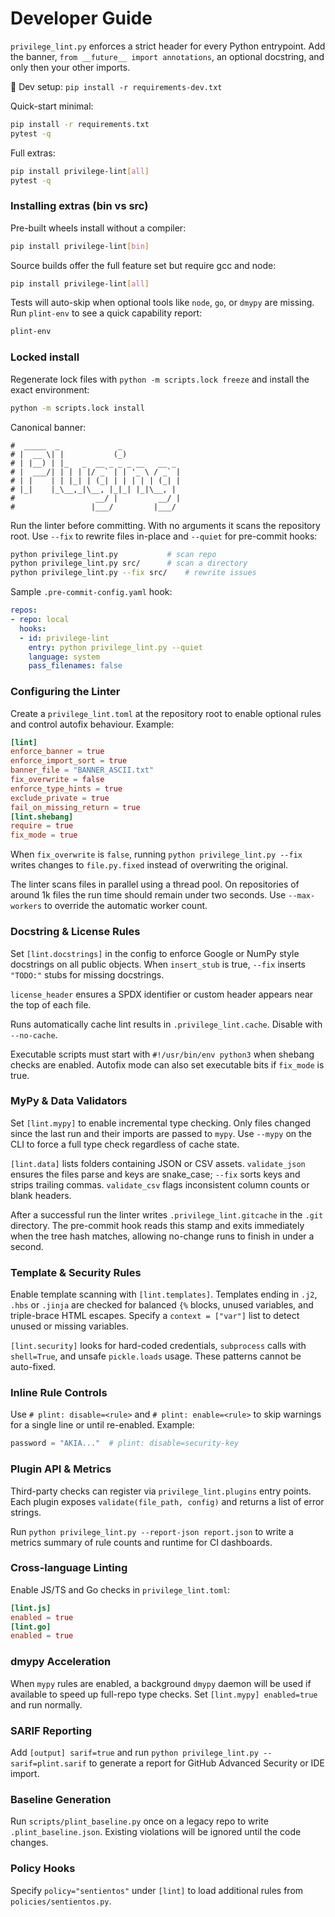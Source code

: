 # Developer Guide

`privilege_lint.py` enforces a strict header for every Python entrypoint.
Add the banner, `from __future__ import annotations`, an optional docstring,
and only then your other imports.

🔧 Dev setup: `pip install -r requirements-dev.txt`

Quick-start minimal:

```bash
pip install -r requirements.txt
pytest -q
```

Full extras:

```bash
pip install privilege-lint[all]
pytest -q
```

### Installing extras (bin vs src)

Pre-built wheels install without a compiler:

```bash
pip install privilege-lint[bin]
```

Source builds offer the full feature set but require gcc and node:

```bash
pip install privilege-lint[all]
```

Tests will auto-skip when optional tools like `node`, `go`, or `dmypy` are missing.
Run `plint-env` to see a quick capability report:

```bash
plint-env
```

### Locked install

Regenerate lock files with `python -m scripts.lock freeze` and install the exact environment:

```bash
python -m scripts.lock install
```

Canonical banner:

```
#  _____  _             _
# |  __ \| |           (_)
# | |__) | |_   _  __ _ _ _ __   __ _
# |  ___/| | | | |/ _` | | '_ \ / _` |
# | |    | | |_| | (_| | | | | | (_| |
# |_|    |_\__,_|\__, |_|_| |_|\__, |
#                  __/ |         __/ |
#                 |___/         |___/ 
```

Run the linter before committing. With no arguments it scans the repository root.
Use `--fix` to rewrite files in-place and `--quiet` for pre-commit hooks:

```bash
python privilege_lint.py           # scan repo
python privilege_lint.py src/      # scan a directory
python privilege_lint.py --fix src/    # rewrite issues
```

Sample `.pre-commit-config.yaml` hook:

```yaml
repos:
- repo: local
  hooks:
  - id: privilege-lint
    entry: python privilege_lint.py --quiet
    language: system
    pass_filenames: false
```

### Configuring the Linter

Create a `privilege_lint.toml` at the repository root to enable optional rules
and control autofix behaviour. Example:

```toml
[lint]
enforce_banner = true
enforce_import_sort = true
banner_file = "BANNER_ASCII.txt"
fix_overwrite = false
enforce_type_hints = true
exclude_private = true
fail_on_missing_return = true
[lint.shebang]
require = true
fix_mode = true
```

When `fix_overwrite` is `false`, running `python privilege_lint.py --fix` writes
changes to `file.py.fixed` instead of overwriting the original.

The linter scans files in parallel using a thread pool. On repositories of around
1k files the run time should remain under two seconds. Use `--max-workers` to
override the automatic worker count.

### Docstring & License Rules
Set `[lint.docstrings]` in the config to enforce Google or NumPy style docstrings on
all public objects. When `insert_stub` is true, `--fix` inserts `"TODO:"` stubs for
missing docstrings.

`license_header` ensures a SPDX identifier or custom header appears near the top of
each file.

Runs automatically cache lint results in `.privilege_lint.cache`. Disable with
`--no-cache`.

Executable scripts must start with `#!/usr/bin/env python3` when shebang checks
are enabled. Autofix mode can also set executable bits if `fix_mode` is true.

### MyPy & Data Validators
Set `[lint.mypy]` to enable incremental type checking. Only files changed since
the last run and their imports are passed to `mypy`. Use `--mypy` on the CLI to
force a full type check regardless of cache state.

`[lint.data]` lists folders containing JSON or CSV assets. `validate_json` ensures
the files parse and keys are snake_case; `--fix` sorts keys and strips trailing
commas. `validate_csv` flags inconsistent column counts or blank headers.

After a successful run the linter writes `.privilege_lint.gitcache` in the `.git`
directory. The pre-commit hook reads this stamp and exits immediately when the
tree hash matches, allowing no-change runs to finish in under a second.

### Template & Security Rules
Enable template scanning with `[lint.templates]`. Templates ending in `.j2`, `.hbs` or `.jinja`
are checked for balanced `{%` blocks, unused variables, and triple-brace HTML escapes.
Specify a `context = ["var"]` list to detect unused or missing variables.

`[lint.security]` looks for hard-coded credentials, `subprocess` calls with `shell=True`,
and unsafe `pickle.loads` usage. These patterns cannot be auto-fixed.

### Inline Rule Controls
Use `# plint: disable=<rule>` and `# plint: enable=<rule>` to skip warnings for a
single line or until re-enabled. Example:

```python
password = "AKIA..."  # plint: disable=security-key
```

### Plugin API & Metrics
Third-party checks can register via `privilege_lint.plugins` entry points. Each plugin
exposes `validate(file_path, config)` and returns a list of error strings.

Run `python privilege_lint.py --report-json report.json` to write a metrics summary
of rule counts and runtime for CI dashboards.


### Cross-language Linting
Enable JS/TS and Go checks in `privilege_lint.toml`:
```toml
[lint.js]
enabled = true
[lint.go]
enabled = true
```

### dmypy Acceleration
When `mypy` rules are enabled, a background `dmypy` daemon will be used if available to speed up full-repo type checks. Set `[lint.mypy] enabled=true` and run normally.

### SARIF Reporting
Add `[output] sarif=true` and run `python privilege_lint.py --sarif=plint.sarif` to generate a report for GitHub Advanced Security or IDE import.

### Baseline Generation
Run `scripts/plint_baseline.py` once on a legacy repo to write `.plint_baseline.json`. Existing violations will be ignored until the code changes.

### Policy Hooks
Specify `policy="sentientos"` under `[lint]` to load additional rules from `policies/sentientos.py`.
